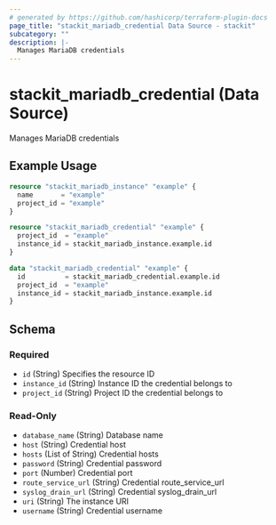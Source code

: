 ```yaml
---
# generated by https://github.com/hashicorp/terraform-plugin-docs
page_title: "stackit_mariadb_credential Data Source - stackit"
subcategory: ""
description: |-
  Manages MariaDB credentials
---
```


# stackit_mariadb_credential (Data Source)

Manages MariaDB credentials

## Example Usage

```terraform
resource "stackit_mariadb_instance" "example" {
  name       = "example"
  project_id = "example"
}

resource "stackit_mariadb_credential" "example" {
  project_id  = "example"
  instance_id = stackit_mariadb_instance.example.id
}

data "stackit_mariadb_credential" "example" {
  id          = stackit_mariadb_credential.example.id
  project_id  = "example"
  instance_id = stackit_mariadb_instance.example.id
}
```

<!-- schema generated by tfplugindocs -->
## Schema

### Required

- `id` (String) Specifies the resource ID
- `instance_id` (String) Instance ID the credential belongs to
- `project_id` (String) Project ID the credential belongs to

### Read-Only

- `database_name` (String) Database name
- `host` (String) Credential host
- `hosts` (List of String) Credential hosts
- `password` (String) Credential password
- `port` (Number) Credential port
- `route_service_url` (String) Credential route_service_url
- `syslog_drain_url` (String) Credential syslog_drain_url
- `uri` (String) The instance URI
- `username` (String) Credential username


